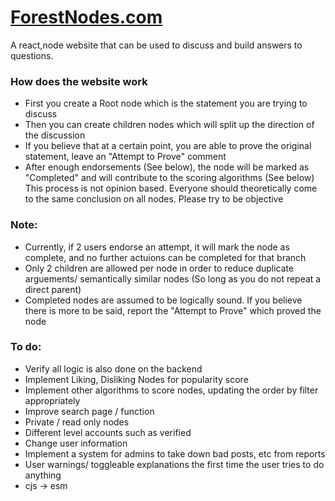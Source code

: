 # [ForestNodes.com](https://ForestNodes.com)
A react,node website that can be used to discuss and build answers to questions.

### How does the website work
- First you create a Root node which is the statement you are trying to discuss
- Then you can create children nodes which will split up the direction of the discussion
- If you believe that at a certain point, you are able to prove the original statement, leave an "Attempt to Prove" comment
- After enough endorsements (See below), the node will be marked as "Completed" and will contribute to the scoring algorithms (See below)
This process is not opinion based. Everyone should theoretically come to the same conclusion on all nodes.
Please try to be objective

### Note:
- Currently, if 2 users endorse an attempt, it will mark the node as complete, and no further actuions can be completed for that branch
- Only 2 children are allowed per node in order to reduce duplicate arguements/ semantically similar nodes (So long as you do not repeat a direct parent)
- Completed nodes are assumed to be logically sound. If you believe there is more to be said, report the "Attempt to Prove" which proved the node

### To do:
- Verify all logic is also done on the backend
- Implement Liking, Disliking Nodes for popularity score
- Implement other algorithms to score nodes, updating the order by filter appropriately
- Improve search page / function
- Private / read only nodes
- Different level accounts such as verified
- Change user information
- Implement a system for admins to take down bad posts, etc from reports
- User warnings/ toggleable explanations the first time the user tries to do anything
- cjs -> esm
